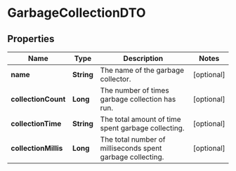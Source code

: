 # GarbageCollectionDTO

## Properties
Name | Type | Description | Notes
------------ | ------------- | ------------- | -------------
**name** | **String** | The name of the garbage collector. |  [optional]
**collectionCount** | **Long** | The number of times garbage collection has run. |  [optional]
**collectionTime** | **String** | The total amount of time spent garbage collecting. |  [optional]
**collectionMillis** | **Long** | The total number of milliseconds spent garbage collecting. |  [optional]
